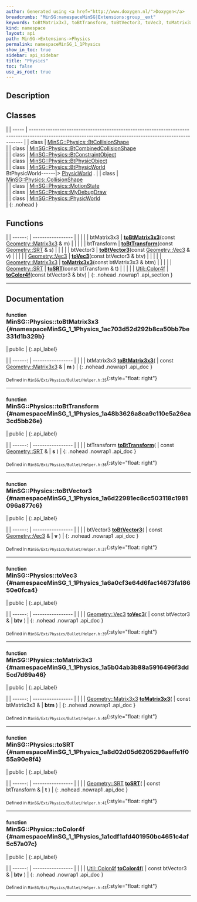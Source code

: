 ```yaml
---
author: Generated using <a href="http://www.doxygen.nl/">Doxygen</a>
breadcrumbs: "MinSG:namespaceMinSG|Extensions:group__ext"
keywords: toBtMatrix3x3, toBtTransform, toBtVector3, toVec3, toMatrix3x3, toSRT, toColor4f
kind: namespace
layout: api
path: MinSG->Extensions->Physics
permalink: namespaceMinSG_1_1Physics
show_in_toc: true
sidebar: api_sidebar
title: "Physics"
toc: false
use_as_root: true
---
```


## Description





## Classes

|
| ----- | --------------------------------------------------------------------------------------------------------------------------------------------------------- | 
| class | [MinSG::Physics::BtCollisionShape](classMinSG_1_1Physics_1_1BtCollisionShape) <br/>                                                                       | 
| class | [MinSG::Physics::BtCombinedCollisionShape](classMinSG_1_1Physics_1_1BtCombinedCollisionShape) <br/>                                                       | 
| class | [MinSG::Physics::BtConstraintObject](classMinSG_1_1Physics_1_1BtConstraintObject) <br/>                                                                   | 
| class | [MinSG::Physics::BtPhysicObject](classMinSG_1_1Physics_1_1BtPhysicObject) <br/>                                                                           | 
| class | [MinSG::Physics::BtPhysicWorld](classMinSG_1_1Physics_1_1BtPhysicWorld) <br/> BtPhysicWorld------|> [PhysicWorld](classMinSG_1_1Physics_1_1PhysicWorld) . | 
| class | [MinSG::Physics::CollisionShape](classMinSG_1_1Physics_1_1CollisionShape) <br/>                                                                           | 
| class | [MinSG::Physics::MotionState](classMinSG_1_1Physics_1_1MotionState) <br/>                                                                                 | 
| class | [MinSG::Physics::MyDebugDraw](classMinSG_1_1Physics_1_1MyDebugDraw) <br/>                                                                                 | 
| class | [MinSG::Physics::PhysicWorld](classMinSG_1_1Physics_1_1PhysicWorld) <br/>                                                                                 | 
{: .nohead }

## Functions

|
| ------: | ----------------- |
|  | |
| btMatrix3x3 | **[toBtMatrix3x3](#namespaceMinSG_1_1Physics_1ac703d52d292b8ca50bb7be331d1b329b)**(const [Geometry::Matrix3x3](namespaceGeometry#namespaceGeometry_1a47fbabf341c39f1c68eb2998e5cf0934) & m) |
|  | |
| btTransform | **[toBtTransform](#namespaceMinSG_1_1Physics_1a48b3626a8ca9c110e5a26ea3cd5bb26e)**(const [Geometry::SRT](namespaceGeometry#namespaceGeometry_1acbf1a7ed1b25571b97a1d7c2f14ae848) & s) |
|  | |
| btVector3 | **[toBtVector3](#namespaceMinSG_1_1Physics_1a6d22981ec8cc503118c1981096a877c6)**(const [Geometry::Vec3](namespaceGeometry#namespaceGeometry_1ab29e4544da9b15b5bf224cbf5b691313) & v) |
|  | |
| [Geometry::Vec3](namespaceGeometry#namespaceGeometry_1ab29e4544da9b15b5bf224cbf5b691313) | **[toVec3](#namespaceMinSG_1_1Physics_1a6a0cf3e64d6fac14673fa18650e0fca4)**(const btVector3 & btv) |
|  | |
| [Geometry::Matrix3x3](namespaceGeometry#namespaceGeometry_1a47fbabf341c39f1c68eb2998e5cf0934) | **[toMatrix3x3](#namespaceMinSG_1_1Physics_1a5b04ab3b88a5916496f3dd5cd7d69a46)**(const btMatrix3x3 & btm) |
|  | |
| [Geometry::SRT](namespaceGeometry#namespaceGeometry_1acbf1a7ed1b25571b97a1d7c2f14ae848) | **[toSRT](#namespaceMinSG_1_1Physics_1a8d02d05d6205296aeffe1f055a90e8f4)**(const btTransform & t) |
|  | |
| [Util::Color4f](classUtil_1_1Color4f) | **[toColor4f](#namespaceMinSG_1_1Physics_1a1cdf1afd401950bc4651c4af5c57a07c)**(const btVector3 & btv) |
{: .nohead .nowrap1 .api_section }


-------------------------------------------------------------------

## Documentation

### <small>function</small><br/> MinSG::Physics::toBtMatrix3x3 {#namespaceMinSG_1_1Physics_1ac703d52d292b8ca50bb7be331d1b329b}

| public |
{:.api_label}

|
| ------: | ----------------- |
|  |
| btMatrix3x3 **[toBtMatrix3x3](#namespaceMinSG_1_1Physics_1ac703d52d292b8ca50bb7be331d1b329b)**( | const [Geometry::Matrix3x3](namespaceGeometry#namespaceGeometry_1a47fbabf341c39f1c68eb2998e5cf0934) & | **m** ) |
{: .nohead .nowrap1 .api_doc }





<sub>Defined in `MinSG/Ext/Physics/Bullet/Helper.h:35`</sub>{:style="float: right"}

-------------------------------------------------------------------

### <small>function</small><br/> MinSG::Physics::toBtTransform {#namespaceMinSG_1_1Physics_1a48b3626a8ca9c110e5a26ea3cd5bb26e}

| public |
{:.api_label}

|
| ------: | ----------------- |
|  |
| btTransform **[toBtTransform](#namespaceMinSG_1_1Physics_1a48b3626a8ca9c110e5a26ea3cd5bb26e)**( | const [Geometry::SRT](namespaceGeometry#namespaceGeometry_1acbf1a7ed1b25571b97a1d7c2f14ae848) & | **s** ) |
{: .nohead .nowrap1 .api_doc }





<sub>Defined in `MinSG/Ext/Physics/Bullet/Helper.h:36`</sub>{:style="float: right"}

-------------------------------------------------------------------

### <small>function</small><br/> MinSG::Physics::toBtVector3 {#namespaceMinSG_1_1Physics_1a6d22981ec8cc503118c1981096a877c6}

| public |
{:.api_label}

|
| ------: | ----------------- |
|  |
| btVector3 **[toBtVector3](#namespaceMinSG_1_1Physics_1a6d22981ec8cc503118c1981096a877c6)**( | const [Geometry::Vec3](namespaceGeometry#namespaceGeometry_1ab29e4544da9b15b5bf224cbf5b691313) & | **v** ) |
{: .nohead .nowrap1 .api_doc }





<sub>Defined in `MinSG/Ext/Physics/Bullet/Helper.h:37`</sub>{:style="float: right"}

-------------------------------------------------------------------

### <small>function</small><br/> MinSG::Physics::toVec3 {#namespaceMinSG_1_1Physics_1a6a0cf3e64d6fac14673fa18650e0fca4}

| public |
{:.api_label}

|
| ------: | ----------------- |
|  |
| [Geometry::Vec3](namespaceGeometry#namespaceGeometry_1ab29e4544da9b15b5bf224cbf5b691313) **[toVec3](#namespaceMinSG_1_1Physics_1a6a0cf3e64d6fac14673fa18650e0fca4)**( | const btVector3 & | **btv** ) |
{: .nohead .nowrap1 .api_doc }





<sub>Defined in `MinSG/Ext/Physics/Bullet/Helper.h:39`</sub>{:style="float: right"}

-------------------------------------------------------------------

### <small>function</small><br/> MinSG::Physics::toMatrix3x3 {#namespaceMinSG_1_1Physics_1a5b04ab3b88a5916496f3dd5cd7d69a46}

| public |
{:.api_label}

|
| ------: | ----------------- |
|  |
| [Geometry::Matrix3x3](namespaceGeometry#namespaceGeometry_1a47fbabf341c39f1c68eb2998e5cf0934) **[toMatrix3x3](#namespaceMinSG_1_1Physics_1a5b04ab3b88a5916496f3dd5cd7d69a46)**( | const btMatrix3x3 & | **btm** ) |
{: .nohead .nowrap1 .api_doc }





<sub>Defined in `MinSG/Ext/Physics/Bullet/Helper.h:40`</sub>{:style="float: right"}

-------------------------------------------------------------------

### <small>function</small><br/> MinSG::Physics::toSRT {#namespaceMinSG_1_1Physics_1a8d02d05d6205296aeffe1f055a90e8f4}

| public |
{:.api_label}

|
| ------: | ----------------- |
|  |
| [Geometry::SRT](namespaceGeometry#namespaceGeometry_1acbf1a7ed1b25571b97a1d7c2f14ae848) **[toSRT](#namespaceMinSG_1_1Physics_1a8d02d05d6205296aeffe1f055a90e8f4)**( | const btTransform & | **t** ) |
{: .nohead .nowrap1 .api_doc }





<sub>Defined in `MinSG/Ext/Physics/Bullet/Helper.h:41`</sub>{:style="float: right"}

-------------------------------------------------------------------

### <small>function</small><br/> MinSG::Physics::toColor4f {#namespaceMinSG_1_1Physics_1a1cdf1afd401950bc4651c4af5c57a07c}

| public |
{:.api_label}

|
| ------: | ----------------- |
|  |
| [Util::Color4f](classUtil_1_1Color4f) **[toColor4f](#namespaceMinSG_1_1Physics_1a1cdf1afd401950bc4651c4af5c57a07c)**( | const btVector3 & | **btv** ) |
{: .nohead .nowrap1 .api_doc }





<sub>Defined in `MinSG/Ext/Physics/Bullet/Helper.h:43`</sub>{:style="float: right"}

-------------------------------------------------------------------

